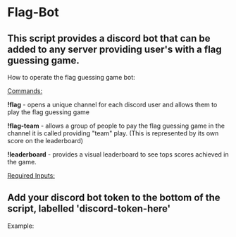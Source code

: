 # Flag-Bot

This script provides a discord bot that can be added to any server providing user's with a flag guessing game.
--------------------------------------------------------------------------------------------------------------
How to operate the flag guessing game bot:

  <ins>Commands:</ins>
  
  **!flag** - opens a unique channel for each discord user and allows them to play the flag guessing game
  
  **!flag-team** - allows a group of people to pay the flag guessing game in the channel it is called providing "team" play. 
               (This is represented by its own score on the leaderboard)
  
  **!leaderboard** - provides a visual leaderboard to see tops scores achieved in the game.
  
  <ins>Required Inputs:</ins>
  
  Add your discord bot token to the bottom of the script, labelled 'discord-token-here'
--------------------------------------------------------------------------------------------------------------

Example:

